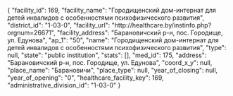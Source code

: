 {
    "facility_id": 169,
    "facility_name": "Городищенский дом-интернат для детей инвалидов с особенностями психофизического развития",
    "district_id": "1-03-0",
    "facility_url": "http:\/\/healthcare.by\/instinfo.php?orgnum=26671",
    "facility_address": "Барановичский р-н, пос. Городище, ул. Едунова",
    "ap_1": "50",
    "name": "Городищенский дом-интернат для детей инвалидов с особенностями психофизического развития",
    "type": null,
    "state": "public institution",
    "stats": [],
    "med_id": 175,
    "address": "Барановичский р-н, пос. Городище, ул. Едунова",
    "coord_x_y": null,
    "place_name": "Барановичи",
    "place_type": null,
    "year_of_closing": null,
    "year_of_opening": "0",
    "healthcare_facility_key": 169,
    "administrative_division_id": "1-03-0"
}